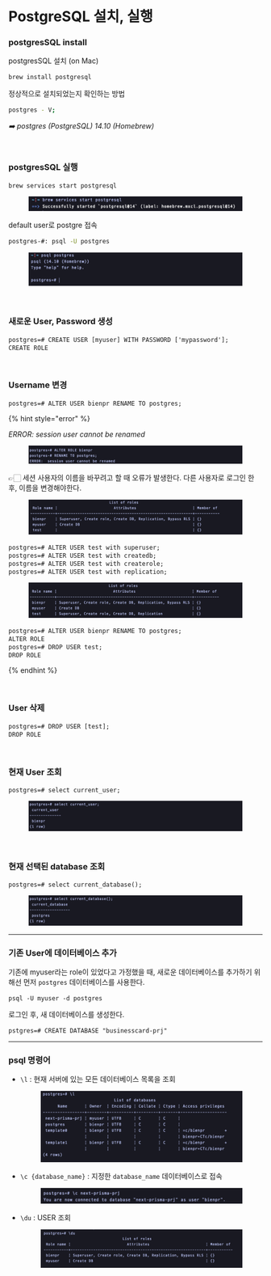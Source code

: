 # PostgreSQL 설치, 실행

### postgresSQL install

postgresSQL 설치 (on Mac)

```bash
brew install postgresql
```

정상적으로 설치되었는지 확인하는 방법

```bash
postgres - V;
```

_➡️ postgres (PostgreSQL) 14.10 (Homebrew)_

<br />

### postgresSQL 실행

```bash
brew services start postgresql
```

<figure><img src="../../.gitbook/assets/240201-1.png" alt=""><figcaption></figcaption></figure>

default user로 postgre 접속

```bash
postgres-#: psql -U postgres
```

<figure><img src="../../.gitbook/assets/240201-2.png" alt=""><figcaption></figcaption></figure>

<br />

### 새로운 User, Password 생성

```
postgres=# CREATE USER [myuser] WITH PASSWORD ['mypassword'];
CREATE ROLE
```

<br />

### Username 변경

```
postgres=# ALTER USER bienpr RENAME TO postgres;
```

{% hint style="error" %}

_ERROR: session user cannot be renamed_

<figure><img src="../../.gitbook/assets/240201-8.png" alt=""><figcaption></figcaption></figure>

👉🏻 세션 사용자의 이름을 바꾸려고 할 때 오류가 발생한다. 다른 사용자로 로그인 한 후, 이름을 변경해야한다.

<figure><img src="../../.gitbook/assets/240201-9.png" alt=""><figcaption></figcaption></figure>

```
postgres=# ALTER USER test with superuser;
postgres=# ALTER USER test with createdb;
postgres=# ALTER USER test with createrole;
postgres=# ALTER USER test with replication;
```

<figure><img src="../../.gitbook/assets/240201-10.png" alt=""><figcaption></figcaption></figure>

```
postgres=# ALTER USER bienpr RENAME TO postgres;
ALTER ROLE
postgres=# DROP USER test;
DROP ROLE
```

{% endhint %}

<br />

### User 삭제

```
postgres=# DROP USER [test];
DROP ROLE
```

<br />

### 현재 User 조회

```
postgres=# select current_user;
```

<figure><img src="../../.gitbook/assets/240201-3.png" alt=""><figcaption></figcaption></figure>

<br  />

### 현재 선택된 database 조회

```
postgres=# select current_database();
```

<figure><img src="../../.gitbook/assets/240201-4.png" alt=""><figcaption></figcaption></figure>

---

### 기존 User에 데이터베이스 추가

기존에 myuser라는 role이 있었다고 가정했을 때, 새로운 데이터베이스를 추가하기 위해선 먼저 `postgres` 데이터베이스를 사용한다.

```
psql -U myuser -d postgres
```

로그인 후, 새 데이터베이스를 생성한다.

```
pstgres=# CREATE DATABASE "businesscard-prj"
```

---

### psql 명령어

- `\l` : 현재 서버에 있는 모든 데이터베이스 목록을 조회

  <figure><img src="../../.gitbook/assets/240201-5.png" alt=""><figcaption></figcaption></figure>

- `\c {database_name}` : 지정한 `database_name` 데이터베이스로 접속

  <figure><img src="../../.gitbook/assets/240201-6.png" alt=""><figcaption></figcaption></figure>

- `\du` : USER 조회

  <figure><img src="../../.gitbook/assets/240201-7.png" alt=""><figcaption></figcaption></figure>

```

```
